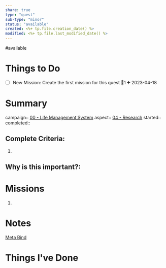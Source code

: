 ```yaml
---
share: true
type: "quest"
sub-type: "minor"
status: "available"
created: <%+ tp.file.creation_date() %> 
modified: <%+ tp.file.last_modified_date() %>
---
```

 
#available 
# Things to Do
- [ ] New Mission: Create the first mission for this quest 🥄1 ➕ 2023-04-18 
# Summary
campaign:: [00 - Life Management System](./00%20-%20Life%20Management%20System.md)
aspect:: [04 - Research](./04%20-%20Research.md)
started:: 
completed::
## Complete Criteria:
1. 

## Why is this important?:

# Missions
1.

# Notes
[Meta Bind](Meta%20Bind.md)
# Things I've Done